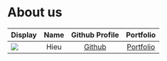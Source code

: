 # About us

Display |   Name  | Github Profile | Portfolio 
--------|:-------:|:--------------:|:---------:
![](https://via.placeholder.com/100.png?text=Photo) |   Hieu  | [Github](https://github.com/trunghjieu2506) | [Portfolio](docs/team/johndoe.md)
